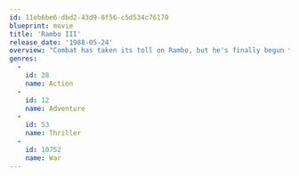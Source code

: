```yaml
---
id: 11eb6be6-dbd2-43d9-8f56-c5d534c76170
blueprint: movie
title: 'Rambo III'
release_date: '1988-05-24'
overview: "Combat has taken its toll on Rambo, but he's finally begun to find inner peace in a monastery. When Rambo's friend and mentor Col. Trautman asks for his help on a top secret mission to Afghanistan, Rambo declines but must reconsider when Trautman is captured."
genres:
  -
    id: 28
    name: Action
  -
    id: 12
    name: Adventure
  -
    id: 53
    name: Thriller
  -
    id: 10752
    name: War
---
```

